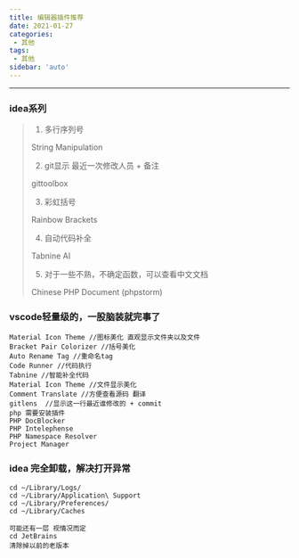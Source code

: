 ```yaml
---
title: 编辑器插件推荐
date: 2021-01-27
categories:
 - 其他
tags:
 - 其他
sidebar: 'auto'
---
```

---
### idea系列
> 1. 多行序列号
> 
> String Manipulation 
> 
> 2. git显示 最近一次修改人员 + 备注
>
> gittoolbox 
> 
> 3. 彩虹括号 
> 
> Rainbow Brackets 
> 
> 4. 自动代码补全
>
> Tabnine AI
>
> 5. 对于一些不熟，不确定函数，可以查看中文文档
>
> Chinese PHP Document (phpstorm)


### vscode轻量级的，一股脑装就完事了
~~~
Material Icon Theme //图标美化 直观显示文件夹以及文件
Bracket Pair Colorizer //括号美化
Auto Rename Tag //重命名tag
Code Runner //代码执行
Tabnine //智能补全代码
Material Icon Theme //文件显示美化
Comment Translate //方便查看源码 翻译
gitlens  //显示这一行最近谁修改的 + commit
php 需要安装插件 
PHP DocBlocker
PHP Intelephense
PHP Namespace Resolver
Project Manager
~~~
### idea 完全卸载，解决打开异常
~~~
cd ~/Library/Logs/
cd ~/Library/Application\ Support
cd ~/Library/Preferences/
cd ~/Library/Caches

可能还有一层 视情况而定 
cd JetBrains
清除掉以前的老版本 
~~~